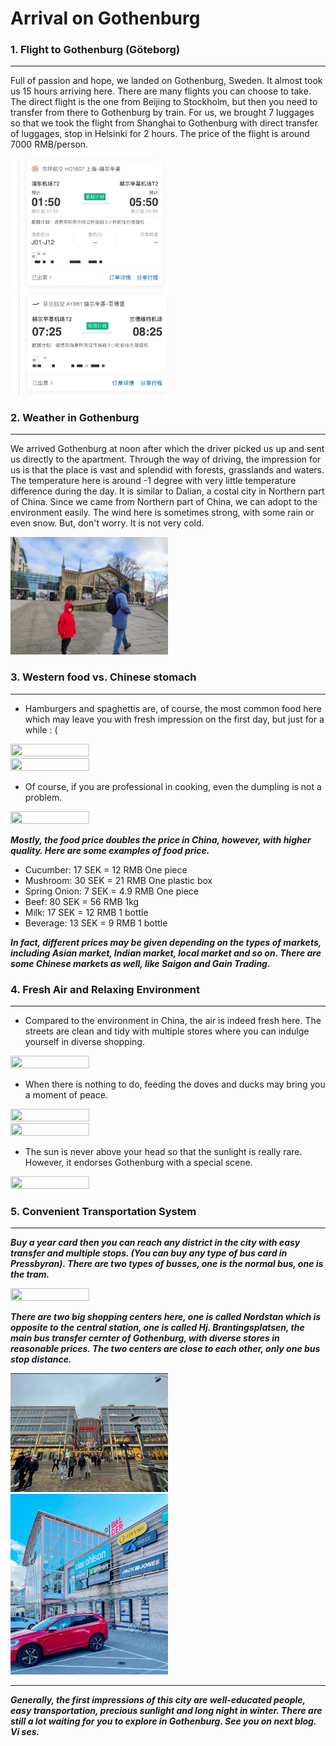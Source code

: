 # Arrival on Gothenburg

### 1. Flight to Gothenburg (Göteborg)
____

Full of passion and hope, we landed on Gothenburg, Sweden. It almost took us 15 hours arriving here. There are many flights you can choose to take. The direct flight is the one from Beijing to Stockholm, but then you need to transfer from there to Gothenburg by train. For us, we brought 7 luggages so that we took the flight from Shanghai to Gothenburg with direct transfer of luggages, stop in Helsinki for 2 hours. The price of the flight is around 7000 RMB/person.

<img src='../images/blog/16.jpg' width = 50% height = 50%/>

<img src='../images/blog/15.jpg' width = 50% height = 50%/>


### 2. Weather in Gothenburg

____

We arrived Gothenburg at noon after which the driver picked us up and sent us directly to the apartment. Through the way of driving, the impression for us is that the place is vast and splendid with forests, grasslands and waters. The temperature here is around -1 degree with very little temperature difference during the day. It is similar to Dalian, a costal city in Northern part of China. Since we came from Northern part of China, we can adopt to the environment easily. The wind here is sometimes strong, with some rain or even snow. But, don't worry. It is not very cold.

<img src='../images/blog/19.jpg' width = 50% height = 50%/>


### 3. Western food vs. Chinese stomach

____

- Hamburgers and spaghettis are, of course, the most common food here which may leave you with fresh impression on the first day, but just for a while : (

<img src='../images/blog/10.jpg' width = 50% height = 50%/>

<img src='../images/blog/9.jpg' width = 50% height = 50%/>

- Of course, if you are professional in cooking, even the dumpling is not a problem.

<img src='../images/blog/14.jpg' width = 50% height = 50%/>

___Mostly, the food price doubles the price in China, however, with higher quality. Here are some examples of food price.___

- Cucumber: 17 SEK = 12 RMB One piece
- Mushroom: 30 SEK = 21 RMB One plastic box
- Spring Onion: 7 SEK = 4.9 RMB One piece
- Beef: 80 SEK = 56 RMB 1kg
- Milk: 17 SEK = 12 RMB 1 bottle
- Beverage: 13 SEK = 9 RMB 1 bottle

***In fact, different prices may be given depending on the types of markets, including Asian market, Indian market, local market and so on. There are some Chinese markets as well, like Saigon and Gain Trading.*** 


### 4. Fresh Air and Relaxing Environment

____

* Compared to the environment in China, the air is indeed fresh here. The streets are clean and tidy with multiple stores where you can indulge yourself in diverse shopping.

<img src='../images/blog/2.jpg' width = 50% height = 50%/>

* When there is nothing to do, feeding the doves and ducks may bring you a moment of peace.

<img src='../images/blog/1.jpg' width = 50% height = 50%/>

<img src='../images/blog/3.jpg' width = 50% height = 50%/>

* The sun is never above your head so that the sunlight is really rare. However, it endorses Gothenburg with a special scene.

<img src='../images/blog/8.jpg' width = 50% height = 50%/>


### 5. Convenient Transportation System

____

___Buy a year card then you can reach any district in the city with easy transfer and multiple stops. (You can buy any type of bus card in Pressbyran). There are two types of busses, one is the normal bus, one is the tram.___

<img src='../images/blog/6.jpg' width = 50% height = 50%/>

___There are two big shopping centers here, one is called Nordstan which is opposite to the central station, one is called Hj. Brantingsplatsen, the main bus transfer cernter of Gothenburg, with diverse stores in reasonable prices. The two centers are close to each other, only one bus stop distance.___

<img src='../images/blog/20.jpg' width = 50% height = 50%/>

<img src='../images/blog/21.jpg' width = 50% height = 50%/>

____

___Generally, the first impressions of this city are well-educated people, easy transportation, precious sunlight and long night in winter. There are still a lot waiting for you to explore in Gothenburg. See you on next blog. Vi ses.___

